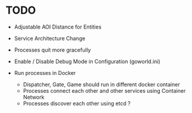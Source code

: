# TODO

* Adjustable AOI Distance for Entities

* Service Architecture Change

* Processes quit more gracefully

* Enable / Disable Debug Mode in Configuration (goworld.ini)

* Run processes in Docker
    * Dispatcher, Gate, Game should run in different docker container 
    * Processes connect each other and other services using Container Network
    * Processes discover each other using etcd ?